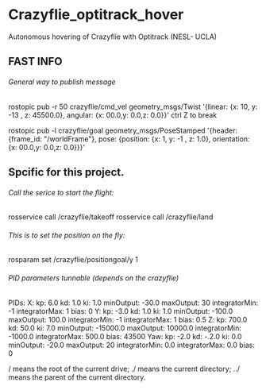 # Crazyflie_optitrack_hover
Autonomous hovering of Crazyflie with Optitrack (NESL- UCLA)


## FAST INFO

######  General way to publish message

rostopic pub -r 50  crazyflie/cmd_vel geometry_msgs/Twist  '{linear:  {x: 10, y: -13 , z: 45500.0}, angular: {x: 00.0,y: 0.0,z: 0.0}}'
ctrl Z to break

rostopic pub -l  crazyflie/goal geometry_msgs/PoseStamped '{header: {frame_id: "/worldFrame"}, pose: {position:  {x: 1, y: -1 , z: 1.0}, orientation: {x: 00.0,y: 0.0,z: 0.0}}}'


## Spcific for this project.

######  Call the serice to start the flight:

rosservice call /crazyflie/takeoff 
rosservice call /crazyflie/land

######  This is to set the position on the fly:

rosparam set /crazyflie/positiongoal/y 1

###### PID parameters tunnable (depends on the crazyflie)
PIDs:
  X:
    kp: 6.0
    kd: 1.0
    ki: 1.0
    minOutput: -30.0
    maxOutput: 30
    integratorMin: -1
    integratorMax: 1
    bias: 0
  Y:
    kp: -3.0
    kd: 1.0
    ki: 1.0
    minOutput: -100.0
    maxOutput: 100.0
    integratorMin: -1
    integratorMax: 1
    bias: 0.5
  Z:
    kp: 700.0
    kd: 50.0
    ki: 7.0
    minOutput: -15000.0
    maxOutput: 10000.0
    integratorMin: -1000.0
    integratorMax: 500.0
    bias: 43500
  Yaw:
    kp: -2.0
    kd: -.2.0
    ki: 0.0
    minOutput: -20.0
    maxOutput: 20
    integratorMin: 0.0
    integratorMax: 0.0
    bias: 0
    
/ means the root of the current drive;
./ means the current directory;
../ means the parent of the current directory.

